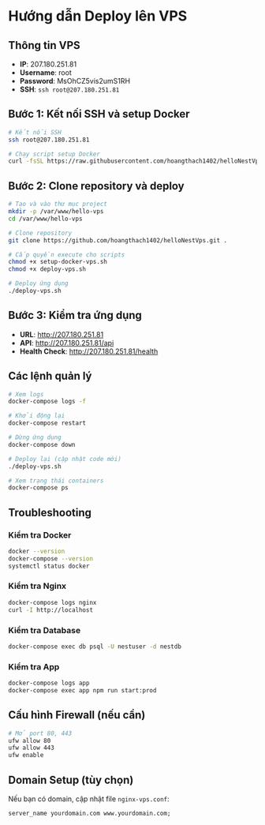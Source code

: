 # Hướng dẫn Deploy lên VPS

## Thông tin VPS
- **IP**: 207.180.251.81
- **Username**: root
- **Password**: MsOhCZ5vis2umS1RH
- **SSH**: `ssh root@207.180.251.81`

## Bước 1: Kết nối SSH và setup Docker

```bash
# Kết nối SSH
ssh root@207.180.251.81

# Chạy script setup Docker
curl -fsSL https://raw.githubusercontent.com/hoangthach1402/helloNestVps/main/setup-docker-vps.sh | bash
```

## Bước 2: Clone repository và deploy

```bash
# Tạo và vào thư mục project
mkdir -p /var/www/hello-vps
cd /var/www/hello-vps

# Clone repository
git clone https://github.com/hoangthach1402/helloNestVps.git .

# Cấp quyền execute cho scripts
chmod +x setup-docker-vps.sh
chmod +x deploy-vps.sh

# Deploy ứng dụng
./deploy-vps.sh
```

## Bước 3: Kiểm tra ứng dụng

- **URL**: http://207.180.251.81
- **API**: http://207.180.251.81/api
- **Health Check**: http://207.180.251.81/health

## Các lệnh quản lý

```bash
# Xem logs
docker-compose logs -f

# Khởi động lại
docker-compose restart

# Dừng ứng dụng
docker-compose down

# Deploy lại (cập nhật code mới)
./deploy-vps.sh

# Xem trạng thái containers
docker-compose ps
```

## Troubleshooting

### Kiểm tra Docker
```bash
docker --version
docker-compose --version
systemctl status docker
```

### Kiểm tra Nginx
```bash
docker-compose logs nginx
curl -I http://localhost
```

### Kiểm tra Database
```bash
docker-compose exec db psql -U nestuser -d nestdb
```

### Kiểm tra App
```bash
docker-compose logs app
docker-compose exec app npm run start:prod
```

## Cấu hình Firewall (nếu cần)

```bash
# Mở port 80, 443
ufw allow 80
ufw allow 443
ufw enable
```

## Domain Setup (tùy chọn)

Nếu bạn có domain, cập nhật file `nginx-vps.conf`:
```nginx
server_name yourdomain.com www.yourdomain.com;
```
